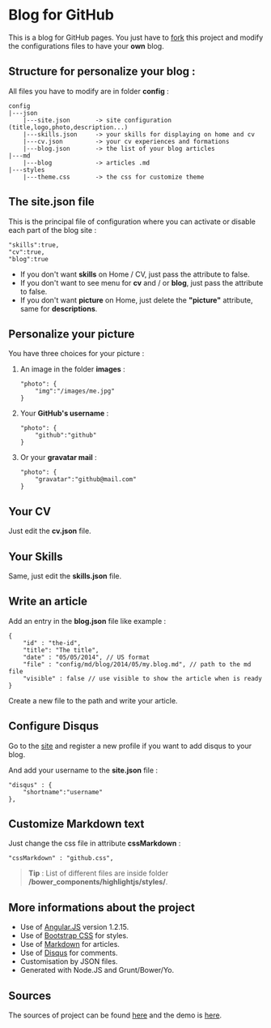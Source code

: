 Blog for GitHub
===

This is a blog for GitHub pages. You just have to [fork][0] this project and modify the configurations files to have your **own** blog.

Structure for personalize **your** blog :
---

All files you have to modify are in folder **config** :
```
config
|---json
    |---site.json       -> site configuration (title,logo,photo,description...)
    |---skills.json     -> your skills for displaying on home and cv
    |---cv.json         -> your cv experiences and formations
    |---blog.json       -> the list of your blog articles
|---md
    |---blog            -> articles .md
|---styles
    |---theme.css       -> the css for customize theme
```

The **site.json** file
---

This is the principal file of configuration where you can activate or disable each part of the blog site :
```
"skills":true,
"cv":true,
"blog":true
```

 * If you don't want **skills** on Home / CV, just pass the attribute to false.
 * If you don't want to see menu for **cv** and / or **blog**, just pass the attribute to false.
 * If you don't want **picture** on Home, just delete the **"picture"** attribute, same for **descriptions**.

Personalize your picture
---
You have three choices for your picture :

1. An image in the folder **images** :
    ```
    "photo": {
        "img":"/images/me.jpg"
    }
    ```
2. Your **GitHub's username** :
    ```
    "photo": {
        "github":"github"
    }
    ```

3. Or your **gravatar mail** :
    ```
    "photo": {
        "gravatar":"github@mail.com"
    }
    ```

Your CV
---

Just edit the **cv.json** file.


Your Skills
---

Same, just edit the **skills.json** file.


Write an article
---

Add an entry in the **blog.json** file like example :
```
{
    "id" : "the-id",
    "title": "The title",
    "date" : "05/05/2014", // US format
    "file" : "config/md/blog/2014/05/my.blog.md", // path to the md file
    "visible" : false // use visible to show the article when is ready
}
```

Create a new file to the path and write your article.

Configure Disqus
---

Go to the [site][3] and register a new profile if you want to add disqus to your blog.

And add your username to the **site.json** file :
```
"disqus" : {
    "shortname":"username"
},
```

Customize Markdown text
---

Just change the css file in attribute **cssMarkdown** :
```
"cssMarkdown" : "github.css",
```

 > **Tip** : List of different files are inside folder **/bower_components/highlightjs/styles/**.

More informations about the project
---

 * Use of [Angular.JS][1] version 1.2.15.
 * Use of [Bootstrap CSS][2] for styles.
 * Use of [Markdown][3] for articles.
 * Use of [Disqus][4] for comments.
 * Customisation by JSON files.
 * Generated with Node.JS and Grunt/Bower/Yo.


Sources
---

The sources of project can be found [here][5] and the demo is [here][6].

 [0]: https://github.com/Gwivv/gh-blog/fork
 [1]: https://angularjs.org/
 [2]: http://getbootstrap.com/css/
 [3]: http://fr.wikipedia.org/wiki/Markdown
 [4]: http://disqus.com/
 [5]: https://github.com/Gwivv/gh-blog
 [6]: http://gwivv.github.io/gh-blog